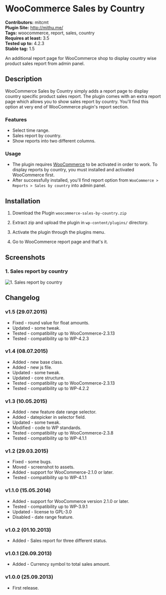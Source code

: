 # WooCommerce Sales by Country #
**Contributors:** mitcmt  
**Plugin Site:** http://mithu.me/  
**Tags:** woocommerce, report, sales, country  
**Requires at least:** 3.5  
**Tested up to:** 4.2.3  
**Stable tag:** 1.5  

An additional report page for WooCommerce shop to display country wise product sales report from admin panel.


## Description ##

WooCommerce Sales by Country simply adds a report page to display country specific product sales report. The plugin comes with an extra report page which allows you to show sales report by country. You'll find this option at very end of WooCommerce plugin's report section.

### Features ###

* Select time range.
* Sales report by country.
* Show reports into two different columns.

### Usage ###

* The plugin requires [WooCommerce](http://wordpress.org/plugins/woocommerce/) to be activated in order to work. To display reports by country, you must installed and activated WooCommerce first.
* After successfully installed, you'll find report option from `WooCommerce > Reports > Sales by country` into admin panel.


## Installation ##

1. Download the Plugin `woocommerce-sales-by-country.zip`

2. Extract zip and upload the plugin in `wp-content/plugins/` directory.

3. Activate the plugin through the plugins menu.

4. Go to WooCommerce report page and that's it.


## Screenshots ##

### 1. Sales report by country ###
![1. Sales report by country](https://raw.githubusercontent.com/mhmithu/woocommerce-sales-by-country/master/screenshot-1.png)



## Changelog ##

### v1.5 (29.07.2015) ###
* Fixed - round value for float amounts.
* Updated - some tweak.
* Tested - compatibility up to WooCommerce-2.3.13
* Tested - compatibility up to WP-4.2.3

### v1.4 (08.07.2015) ###
* Added - new base class.
* Added - new js file.
* Updated - some tweak.
* Updated - core structure.
* Tested - compatibility up to WooCommerce-2.3.13
* Tested - compatibility up to WP-4.2.2

### v1.3 (10.05.2015) ###
* Added - new feature date range selector.
* Added - datepicker in selector field.
* Updated - some tweak.
* Modified - code to WP standards.
* Tested - compatibility up to WooCommerce-2.3.8
* Tested - compatibility up to WP-4.1.1

### v1.2 (29.03.2015) ###
* Fixed - some bugs.
* Moved - screenshot to assets.
* Added - support for WooCommerce-2.1.0 or later.
* Tested - compatibility up to WP-4.1.1

### v1.1.0 (15.05.2014) ###
* Added - support for WooCommerce version 2.1.0 or later.
* Tested - compatibility up to WP-3.9.1
* Updated - license to GPL-3.0
* Disabled - date range feature.

### v1.0.2 (01.10.2013) ###
* Added - Sales report for three different status.

### v1.0.1 (26.09.2013) ###
* Added - Currency symbol to total sales amount.

### v1.0.0 (25.09.2013) ###
* First release.
